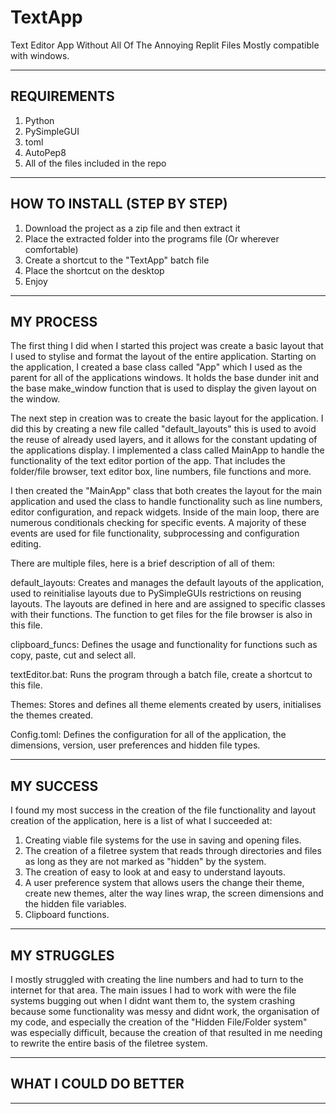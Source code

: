 # TextApp
Text Editor App Without All Of The Annoying Replit Files
Mostly compatible with windows.

---
## REQUIREMENTS ##
1. Python
2. PySimpleGUI
3. toml
4. AutoPep8
5. All of the files included in the repo

---
## HOW TO INSTALL (STEP BY STEP) ##
1. Download the project as a zip file and then extract it
2. Place the extracted folder into the programs file (Or wherever comfortable)
3. Create a shortcut to the "TextApp" batch file
4. Place the shortcut on the desktop
5. Enjoy

---
## MY PROCESS ##
The first thing I did when I started this project was create a basic layout that I used to stylise and format the layout of the entire application. Starting on the application, I created a base class called "App" which I used as the parent for all of the applications windows. It holds the base dunder init and the base make_window function that is used to display the given layout on the window.

The next step in creation was to create the basic layout for the application. I did this by creating a new file called "default_layouts" this is used to avoid the reuse of already used layers, and it allows for the constant updating of the applications display. I implemented a class called MainApp to handle the functionality of the text editor portion of the app. That includes the folder/file browser, text editor box, line numbers, file functions and more.

I then created the "MainApp" class that both creates the layout for the main application and used the class to handle functionality such as line numbers, editor configuration, and repack widgets. Inside of the main loop, there are numerous conditionals checking for specific events. A majority of these events are used for file functionality, subprocessing and configuration editing.

There are multiple files, here is a brief description of all of them:

default_layouts: Creates and manages the default layouts of the application, used to reinitialise layouts due to PySimpleGUIs restrictions on reusing layouts. The layouts are defined in here and are assigned to specific classes with their functions. The function to get files for the file browser is also in this file.

clipboard_funcs: Defines the usage and functionality for functions such as copy, paste, cut and select all.

textEditor.bat: Runs the program through a batch file, create a shortcut to this file.

Themes: Stores and defines all theme elements created by users, initialises the themes created.

Config.toml: Defines the configuration for all of the application, the dimensions, version, user preferences and hidden file types.

---
## MY SUCCESS ##

I found my most success in the creation of the file functionality and layout creation of the application, here is a list of what I succeeded at:

1. Creating viable file systems for the use in saving and opening files.
2. The creation of a filetree system that reads through directories and files as long as they are not marked as "hidden" by the system.
3. The creation of easy to look at and easy to understand layouts.
4. A user preference system that allows users the change their theme, create new themes, alter the way lines wrap, the screen dimensions and the hidden file variables.
5. Clipboard functions.

---
## MY STRUGGLES ##

I mostly struggled with creating the line numbers and had to turn to the internet for that area. The main issues I had to work with were the file systems bugging out when I didnt want them to, the system crashing because some functionality was messy and didnt work, the organisation of my code, and especially the creation of the "Hidden File/Folder system" was especially difficult, because the creation of that resulted in me needing to rewrite the entire basis of the filetree system.

---
## WHAT I COULD DO BETTER ##


---
